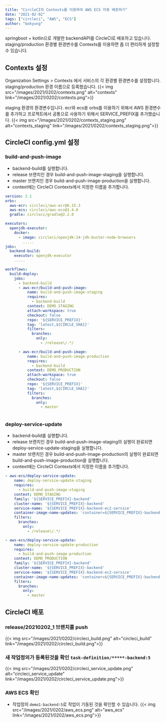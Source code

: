 ```yaml
---
title: "CircleCI의 Contexts를 이용하여 AWS ECS 자동 배포하기"
date: "2021-02-02"
tags: ["circleci", "AWS", "ECS"]
author: "bokyung"
---
```


springboot + kotlin으로 개발한 backendAPI를 CircleCI로 배포하고 있습니다.
staging/production 환경별 환경변수를 Contexts를 이용하면 좀 더 편리하게 설정할 수 있습니다.

## Contexts 설정
Organization Settings > Contexts 에서 서비스의 각 환경별 환경변수를 설정합니다.
staging/production 환경 이름으로 등록했습니다.
{{< img src="/images/2021/0202/contexts.png" alt="contexts" link="/images/2021/0202/contexts.png">}}

staging 환경의 환경변수입니다.
ecr와 ecs용 orbs를 이용하기 위해서 AWS 환경변수를 추가하고 프로젝트에서 공통으로 사용하기 위해서 SERVICE_PREFIX를 추가했습니다.
{{< img src="/images/2021/0202/contexts_staging.png" alt="contexts_staging" link="/images/2021/0202/contexts_staging.png">}}

## CircleCI config.yml 설정               
### build-and-push-image
* backend-build를 실행합니다.
* release 브랜치인 경우 build-and-push-image-staging을 실행합니다.
* master 브랜치인 경우 build-and-push-image-production을 실행합니다.
* context에는 CircleCI Contexts에서 지정한 이름을 추가합니다.
```yml
version: 2.1
orbs:
  aws-ecr: circleci/aws-ecr@6.15.3
  aws-ecs: circleci/aws-ecs@1.4.0
  gradle: circleci/gradle@2.2.0

executors:
  openjdk-executor:
    docker:
      - image: circleci/openjdk:14-jdk-buster-node-browsers
        .....
jobs:
  backend-build:
    executor: openjdk-executor
    .....

workflows:
  build-deploy:
    jobs:
      - backend-build
      - aws-ecr/build-and-push-image:
          name: build-and-push-image-staging
          requires:
            - backend-build
          context: DEMO_STAGING
          attach-workspace: true
          checkout: false
          repo: '${SERVICE_PREFIX}'
          tag: 'latest,${CIRCLE_SHA1}'
          filters:
            branches:
              only:
                - /release\/.*/

      - aws-ecr/build-and-push-image:
          name: build-and-push-image-production
          requires:
            - backend-build
          context: DEMO_PRODUCTION
          attach-workspace: true
          checkout: false
          repo: '${SERVICE_PREFIX}'
          tag: 'latest,${CIRCLE_SHA1}'
          filters:
            branches:
              only:
                - master
 
```

### deploy-service-update
* backend-build를 실행합니다.
* release 브랜치인 경우 build-and-push-image-staging의 실행이 완료되면 deploy-service-update-staging을 실행합니다.
* master 브랜치인 경우 build-and-push-image-production의 실행이 완료되면 build-and-push-image-production을 실행합니다.
* context에는 CircleCI Contexts에서 지정한 이름을 추가합니다.

```yml
- aws-ecs/deploy-service-update:
    name: deploy-service-update-staging
    requires:
      - build-and-push-image-staging
    context: DEMO_STAGING
    family: '${SERVICE_PREFIX}-backend'
    cluster-name: '${SERVICE_PREFIX}-backend'
    service-name: '${SERVICE_PREFIX}-backend-ec2-service'
    container-image-name-updates: 'container=${SERVICE_PREFIX}-backend,tag=${CIRCLE_SHA1}'
    filters:
      branches:
        only:
          - /release\/.*/

- aws-ecs/deploy-service-update:
    name: deploy-service-update-production
    requires:
      - build-and-push-image-production
    context: DEMO_PRODUCTION
    family: '${SERVICE_PREFIX}-backend'
    cluster-name: '${SERVICE_PREFIX}-backend'
    service-name: '${SERVICE_PREFIX}-backend-ec2-service'
    container-image-name-updates: 'container=${SERVICE_PREFIX}-backend,tag=${CIRCLE_SHA1}'
    filters:
      branches:
        only:
          - master
```

## CircleCI 배포
### release/20210202_1 브랜치를 push
{{< img src="/images/2021/0202/circleci_build.png" alt="circleci_build" link="/images/2021/0202/circleci_build.png">}}

### 새 작업정의가 등록된것을 확인 `task-definition/*****-backend:5`
{{< img src="/images/2021/0202/circleci_service_update.png" alt="circleci_service_update" link="/images/2021/0202/circleci_service_update.png">}}

### AWS ECS 확인
* 작업정의 `demo1-backend:5`로 작업이 기동된 것을 확인할 수 있습니다.
{{< img src="/images/2021/0202/aws_ecs.png" alt="aws_ecs" link="/images/2021/0202/aws_ecs.png">}}